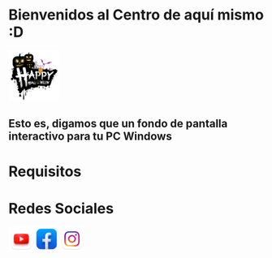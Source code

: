 # Bienvenidos al Centro de aquí mismo :D

<div style="width: 100%; heigth: 50px; display: felx; justify-content: center; align-items: center;">
    <img src="/static/img/imagen.png" width="100px" height="100px">
</div>

## Esto es, digamos que un fondo de pantalla interactivo para tu PC Windows

# Requisitos

# Redes Sociales
<a href="https://www.youtube.com/@OnelCrack"><img src="/static/img/socials/YouTube.png" width="50px" height="50px"></img></a><a href="https://www.facebook.com/profile.php?id=100092376152191"><img src="/static/img/socials/Facebook.png" width="50px" height="50px"></img></a><a href=""><img src="/static/img/socials/Instagram.png" width="50px" height="50px"></a>